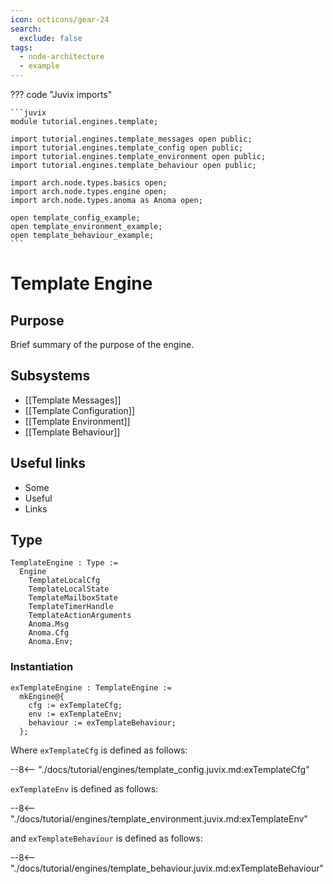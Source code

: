 ```yaml
---
icon: octicons/gear-24
search:
  exclude: false
tags:
  - node-architecture
  - example
---
```


??? code "Juvix imports"

    ```juvix
    module tutorial.engines.template;

    import tutorial.engines.template_messages open public;
    import tutorial.engines.template_config open public;
    import tutorial.engines.template_environment open public;
    import tutorial.engines.template_behaviour open public;

    import arch.node.types.basics open;
    import arch.node.types.engine open;
    import arch.node.types.anoma as Anoma open;

    open template_config_example;
    open template_environment_example;
    open template_behaviour_example;
    ```

# Template Engine

## Purpose

Brief summary of the purpose of the engine.

## Subsystems

- [[Template Messages]]
- [[Template Configuration]]
- [[Template Environment]]
- [[Template Behaviour]]

## Useful links

- Some
- Useful
- Links

## Type

<!-- --8<-- [start:TemplateEngine] -->
```juvix
TemplateEngine : Type :=
  Engine
    TemplateLocalCfg
    TemplateLocalState
    TemplateMailboxState
    TemplateTimerHandle
    TemplateActionArguments
    Anoma.Msg
    Anoma.Cfg
    Anoma.Env;
```
<!-- --8<-- [end:TemplateEngine] -->

### Instantiation

<!-- --8<-- [start:exTemplateEngine] -->
```juvix
exTemplateEngine : TemplateEngine :=
  mkEngine@{
    cfg := exTemplateCfg;
    env := exTemplateEnv;
    behaviour := exTemplateBehaviour;
  };
```
<!-- --8<-- [end:exTemplateEngine] -->

Where `exTemplateCfg` is defined as follows:

--8<-- "./docs/tutorial/engines/template_config.juvix.md:exTemplateCfg"

`exTemplateEnv` is defined as follows:

--8<-- "./docs/tutorial/engines/template_environment.juvix.md:exTemplateEnv"

and `exTemplateBehaviour` is defined as follows:

--8<-- "./docs/tutorial/engines/template_behaviour.juvix.md:exTemplateBehaviour"
